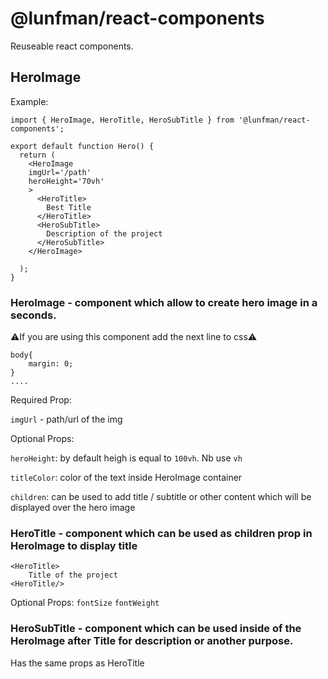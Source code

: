 # @lunfman/react-components

Reuseable react components.
## HeroImage
Example:
```
import { HeroImage, HeroTitle, HeroSubTitle } from '@lunfman/react-components';

export default function Hero() {
  return (
    <HeroImage 
    imgUrl='/path'
    heroHeight='70vh'
    >
      <HeroTitle>
        Best Title
      </HeroTitle>
      <HeroSubTitle>
        Description of the project
      </HeroSubTitle>
    </HeroImage>

  );
}
```
### HeroImage - component which allow to create hero image in a seconds.

⚠️If you are using this component add the next line to css⚠️
```
body{
    margin: 0;
}
....
```

Required Prop:

`imgUrl` - path/url of the img

Optional Props:

`heroHeight`: by default heigh is equal to `100vh`. Nb use `vh` 

`titleColor`: color of the text inside HeroImage container

`children`: can be used to add title / subtitle or other content which will be displayed over the hero image

### HeroTitle - component which can be used as children prop in HeroImage to display title

```
<HeroTitle>
    Title of the project
<HeroTitle/>
```

Optional Props:
`fontSize`
`fontWeight`

### HeroSubTitle - component which can be used inside of the HeroImage after Title for description or another purpose.
Has the same props as HeroTitle
